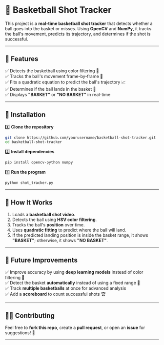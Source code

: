 # **🏀 Basketball Shot Tracker**

This project is a **real-time basketball shot tracker** that detects whether a ball goes into the basket or misses. Using **OpenCV** and **NumPy**, it tracks the ball's movement, predicts its trajectory, and determines if the shot is successful.

---

## **📌 Features**
✅ Detects the basketball using color filtering 🎨  
✅ Tracks the ball's movement frame-by-frame 🎥  
✅ Fits a quadratic equation to predict the ball's trajectory 📈  
✅ Determines if the ball lands in the basket 🏀  
✅ Displays **"BASKET"** or **"NO BASKET"** in real-time  

---

## **🔧 Installation**

1️⃣ **Clone the repository**
```bash
git clone https://github.com/yourusername/basketball-shot-tracker.git
cd basketball-shot-tracker
```

2️⃣ **Install dependencies**
```bash
pip install opencv-python numpy
```

3️⃣ **Run the program**
```bash
python shot_tracker.py
```

---

## **📝 How It Works**
1. Loads a **basketball shot video**.
2. Detects the ball using **HSV color filtering**.
3. Tracks the ball's **position** over time.
4. Uses **quadratic fitting** to predict where the ball will land.
5. If the predicted landing position is inside the basket range, it shows **"BASKET"**; otherwise, it shows **"NO BASKET"**.

---

## **🚀 Future Improvements**
✅ Improve accuracy by using **deep learning models** instead of color filtering 🤖  
✅ Detect the basket **automatically** instead of using a fixed range 📌  
✅ Track **multiple basketballs** at once for advanced analysis  
✅ Add a **scoreboard** to count successful shots 🏆  

---
## **👨‍💻 Contributing**
Feel free to **fork this repo**, create a **pull request**, or open an **issue** for suggestions! 🙌

---

